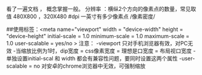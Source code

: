 看了一遍文档 ， 概念掌握一般。
分辨率 ：横纵2个方向的像素点的数量，常见取值 480X800 ，320X480
#dpi  一英寸有多少像素点 /像素密度/


##使用标签：<meta
				name="viewport"
				width = "device-width" <!-- 可以是数值+px  -->
				height = "device-height" <!-- 可以是数值+px 一般用的不多 -->
				initial-scale = 1.0 <!-- 初始化放大比例 范围[1.0-10.0] -->
				minimum-scale = 1.0 <!-- 最小缩放比例 范围同上 -->
				maximum-scale = 1.0 <!-- 最大的缩放比例 范围同上 -->
				user-scalable = yes/no <!-- 是否允许用户缩放 -->
			>
			注意：
			-viewport 只对手机浏览器有效，对PC无效
			-当缩放比例为1时，dip宽度 = css像素宽度 = 理想是口宽度 = 布局视口宽度
			-单独设置initial-scal 和 width 都会有兼容性问题，要同时设置这两个属性
			-user-scalable = no 对安卓的chrome浏览器中无效，可强制缩放
